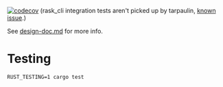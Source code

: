 [![codecov](https://codecov.io/gh/jrheard/rask/branch/main/graph/badge.svg?token=BAZT2L4F24)](https://codecov.io/gh/jrheard/rask) (rask_cli integration tests aren't picked up by tarpaulin, [known issue](https://github.com/xd009642/tarpaulin/issues/616).)

See [design-doc.md](design-doc.md) for more info.

Testing
=======

`RUST_TESTING=1 cargo test`
